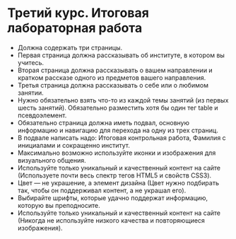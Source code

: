 # Третий курс. Итоговая лабораторная работа

- Должна содержать три страницы.
- Первая страница должна рассказывать об институте, в котором вы учитесь.
- Вторая страница должна рассказывать о вашем направлении и кратком рассказе одного из предметов вашего направления.
- Третья страница должна рассказывать о себе или о любимом занятии.
- Нужно обязательно взять что-то из каждой темы занятий (из первых шесть занятий). Обязательно разместить хотя бы один тег table и псевдоэлемент.
- Обязательно страница должна иметь подвал, основную информацию и навигацию для перехода на одну из трех страниц.
- В подвале написать надо: Итоговая контрольная работа, Фамилия с инициалами и сокращенно институт.
- Максимально возможно используйте иконки и изображения для визуального общения.
- Используйте только уникальный и качественный контент на сайте (Используете почти весь спектр тегов HTML5 и свойств CSS3).
- Цвет — не украшение, а элемент дизайна (Цвет нужно подбирать так, чтобы он поддерживал контент, а не украшал его).
- Выбирайте шрифты, которые удачно поддержат информацию, которую вы преподносите.
- Используйте только уникальный и качественный контент на сайте (Никогда не используйте низкого качества и повторяющиеся изображения).

